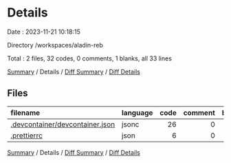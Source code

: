 # Details

Date : 2023-11-21 10:18:15

Directory /workspaces/aladin-reb

Total : 2 files,  32 codes, 0 comments, 1 blanks, all 33 lines

[Summary](results.md) / Details / [Diff Summary](diff.md) / [Diff Details](diff-details.md)

## Files
| filename | language | code | comment | blank | total |
| :--- | :--- | ---: | ---: | ---: | ---: |
| [.devcontainer/devcontainer.json](/.devcontainer/devcontainer.json) | jsonc | 26 | 0 | 1 | 27 |
| [.prettierrc](/.prettierrc) | json | 6 | 0 | 0 | 6 |

[Summary](results.md) / Details / [Diff Summary](diff.md) / [Diff Details](diff-details.md)